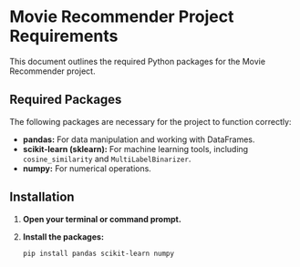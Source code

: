 # Movie Recommender Project Requirements

This document outlines the required Python packages for the Movie Recommender project.

## Required Packages

The following packages are necessary for the project to function correctly:

*   **pandas:** For data manipulation and working with DataFrames.
*   **scikit-learn (sklearn):** For machine learning tools, including `cosine_similarity` and `MultiLabelBinarizer`.
*   **numpy:** For numerical operations.

## Installation

1.  **Open your terminal or command prompt.**

2.  **Install the packages:**

    ```bash
    pip install pandas scikit-learn numpy
    ```
